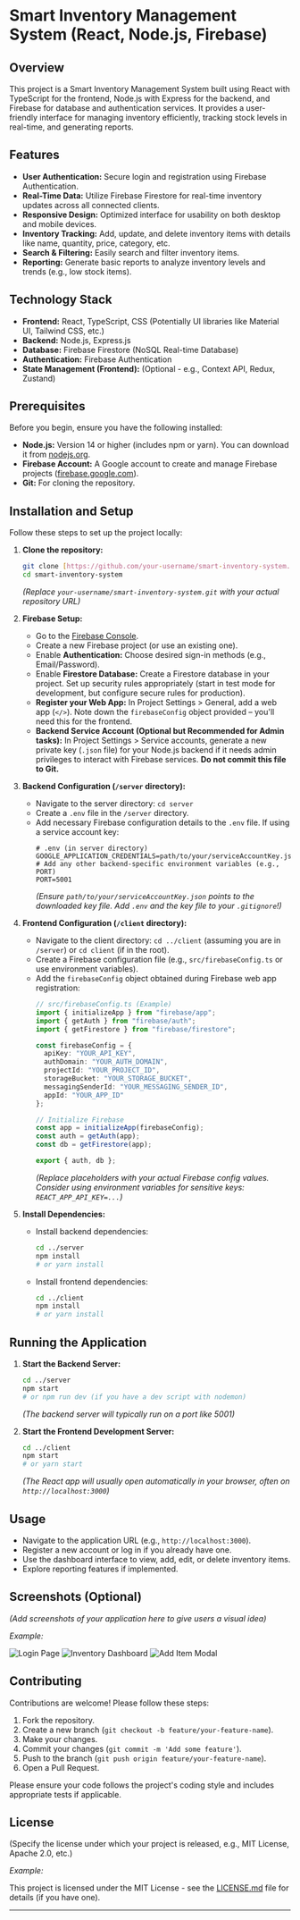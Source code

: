 # Smart Inventory Management System (React, Node.js, Firebase)

## Overview

This project is a Smart Inventory Management System built using React with TypeScript for the frontend, Node.js with Express for the backend, and Firebase for database and authentication services. It provides a user-friendly interface for managing inventory efficiently, tracking stock levels in real-time, and generating reports.

## Features

* **User Authentication:** Secure login and registration using Firebase Authentication.
* **Real-Time Data:** Utilize Firebase Firestore for real-time inventory updates across all connected clients.
* **Responsive Design:** Optimized interface for usability on both desktop and mobile devices.
* **Inventory Tracking:** Add, update, and delete inventory items with details like name, quantity, price, category, etc.
* **Search & Filtering:** Easily search and filter inventory items.
* **Reporting:** Generate basic reports to analyze inventory levels and trends (e.g., low stock items).

## Technology Stack

* **Frontend:** React, TypeScript, CSS (Potentially UI libraries like Material UI, Tailwind CSS, etc.)
* **Backend:** Node.js, Express.js
* **Database:** Firebase Firestore (NoSQL Real-time Database)
* **Authentication:** Firebase Authentication
* **State Management (Frontend):** (Optional - e.g., Context API, Redux, Zustand)

## Prerequisites

Before you begin, ensure you have the following installed:

* **Node.js:** Version 14 or higher (includes npm or yarn). You can download it from [nodejs.org](https://nodejs.org/).
* **Firebase Account:** A Google account to create and manage Firebase projects ([firebase.google.com](https://firebase.google.com/)).
* **Git:** For cloning the repository.

## Installation and Setup

Follow these steps to set up the project locally:

1.  **Clone the repository:**
    ```bash
    git clone [https://github.com/your-username/smart-inventory-system.git](https://www.google.com/search?q=https://github.com/your-username/smart-inventory-system.git)
    cd smart-inventory-system
    ```
    *(Replace `your-username/smart-inventory-system.git` with your actual repository URL)*

2.  **Firebase Setup:**
    * Go to the [Firebase Console](https://console.firebase.google.com/).
    * Create a new Firebase project (or use an existing one).
    * Enable **Authentication:** Choose desired sign-in methods (e.g., Email/Password).
    * Enable **Firestore Database:** Create a Firestore database in your project. Set up security rules appropriately (start in test mode for development, but configure secure rules for production).
    * **Register your Web App:** In Project Settings > General, add a web app (`</>`). Note down the `firebaseConfig` object provided – you'll need this for the frontend.
    * **Backend Service Account (Optional but Recommended for Admin tasks):** In Project Settings > Service accounts, generate a new private key (`.json` file) for your Node.js backend if it needs admin privileges to interact with Firebase services. **Do not commit this file to Git.**

3.  **Backend Configuration (`/server` directory):**
    * Navigate to the server directory: `cd server`
    * Create a `.env` file in the `/server` directory.
    * Add necessary Firebase configuration details to the `.env` file. If using a service account key:
        ```dotenv
        # .env (in server directory)
        GOOGLE_APPLICATION_CREDENTIALS=path/to/your/serviceAccountKey.json
        # Add any other backend-specific environment variables (e.g., PORT)
        PORT=5001
        ```
        *(Ensure `path/to/your/serviceAccountKey.json` points to the downloaded key file. Add `.env` and the key file to your `.gitignore`!)*

4.  **Frontend Configuration (`/client` directory):**
    * Navigate to the client directory: `cd ../client` (assuming you are in `/server`) or `cd client` (if in the root).
    * Create a Firebase configuration file (e.g., `src/firebaseConfig.ts` or use environment variables).
    * Add the `firebaseConfig` object obtained during Firebase web app registration:
        ```typescript
        // src/firebaseConfig.ts (Example)
        import { initializeApp } from "firebase/app";
        import { getAuth } from "firebase/auth";
        import { getFirestore } from "firebase/firestore";

        const firebaseConfig = {
          apiKey: "YOUR_API_KEY",
          authDomain: "YOUR_AUTH_DOMAIN",
          projectId: "YOUR_PROJECT_ID",
          storageBucket: "YOUR_STORAGE_BUCKET",
          messagingSenderId: "YOUR_MESSAGING_SENDER_ID",
          appId: "YOUR_APP_ID"
        };

        // Initialize Firebase
        const app = initializeApp(firebaseConfig);
        const auth = getAuth(app);
        const db = getFirestore(app);

        export { auth, db };
        ```
        *(Replace placeholders with your actual Firebase config values. Consider using environment variables for sensitive keys: `REACT_APP_API_KEY=...`)*

5.  **Install Dependencies:**
    * Install backend dependencies:
        ```bash
        cd ../server
        npm install
        # or yarn install
        ```
    * Install frontend dependencies:
        ```bash
        cd ../client
        npm install
        # or yarn install
        ```

## Running the Application

1.  **Start the Backend Server:**
    ```bash
    cd ../server
    npm start
    # or npm run dev (if you have a dev script with nodemon)
    ```
    *(The backend server will typically run on a port like 5001)*

2.  **Start the Frontend Development Server:**
    ```bash
    cd ../client
    npm start
    # or yarn start
    ```
    *(The React app will usually open automatically in your browser, often on `http://localhost:3000`)*

## Usage

* Navigate to the application URL (e.g., `http://localhost:3000`).
* Register a new account or log in if you already have one.
* Use the dashboard interface to view, add, edit, or delete inventory items.
* Explore reporting features if implemented.

## Screenshots (Optional)

*(Add screenshots of your application here to give users a visual idea)*

*Example:*

![Login Page](link/to/screenshot/login.png)
![Inventory Dashboard](link/to/screenshot/dashboard.png)
![Add Item Modal](link/to/screenshot/add_item.png)

## Contributing

Contributions are welcome! Please follow these steps:

1.  Fork the repository.
2.  Create a new branch (`git checkout -b feature/your-feature-name`).
3.  Make your changes.
4.  Commit your changes (`git commit -m 'Add some feature'`).
5.  Push to the branch (`git push origin feature/your-feature-name`).
6.  Open a Pull Request.

Please ensure your code follows the project's coding style and includes appropriate tests if applicable.

## License

(Specify the license under which your project is released, e.g., MIT License, Apache 2.0, etc.)

*Example:*

This project is licensed under the MIT License - see the [LICENSE.md](LICENSE.md) file for details (if you have one).

---
